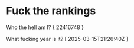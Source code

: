 # Fuck the rankings

Who the hell am I?
{ 22416748 }

What fucking year is it?
[ 2025-03-15T21:26:40Z ]
